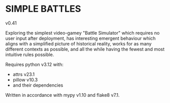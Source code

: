 # SIMPLE BATTLES
v0.41


Exploring the simplest video-gamey "Battle Simulator" which requires no user input after deployment, has interesting emergent behaviour which aligns with a simplified picture of historical reality, works for as many different contexts as possible, and all the while having the fewest and most intuitive rules possible.

Requires python v3.12 with:
* attrs v23.1
* pillow v10.3
* and their dependencies

Written in accordance with mypy v1.10 and flake8 v7.1.
